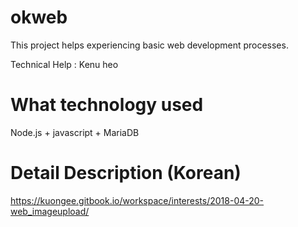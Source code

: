 # okweb

This project helps experiencing basic web development processes.

Technical Help : Kenu heo

# What technology used

Node.js + javascript + MariaDB

# Detail Description (Korean)

https://kuongee.gitbook.io/workspace/interests/2018-04-20-web_imageupload/
